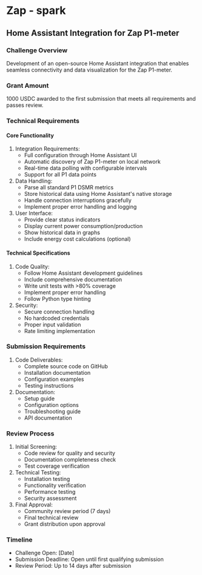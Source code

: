 # Zap - spark

## Home Assistant Integration for Zap P1-meter
### Challenge Overview
Development of an open-source Home Assistant integration that enables seamless connectivity and data visualization for the Zap P1-meter.
### Grant Amount
1000 USDC awarded to the first submission that meets all requirements and passes review.
### Technical Requirements
#### Core Functionality
1. Integration Requirements:
   - Full configuration through Home Assistant UI
   - Automatic discovery of Zap P1-meter on local network
   - Real-time data polling with configurable intervals
   - Support for all P1 data points
2. Data Handling:
   - Parse all standard P1 DSMR metrics
   - Store historical data using Home Assistant's native storage
   - Handle connection interruptions gracefully
   - Implement proper error handling and logging
3. User Interface:
   - Provide clear status indicators
   - Display current power consumption/production
   - Show historical data in graphs
   - Include energy cost calculations (optional)
#### Technical Specifications
1. Code Quality:
   - Follow Home Assistant development guidelines
   - Include comprehensive documentation
   - Write unit tests with >80% coverage
   - Implement proper error handling
   - Follow Python type hinting
2. Security:
   - Secure connection handling
   - No hardcoded credentials
   - Proper input validation
   - Rate limiting implementation
### Submission Requirements
1. Code Deliverables:
   - Complete source code on GitHub
   - Installation documentation
   - Configuration examples
   - Testing instructions
2. Documentation:
   - Setup guide
   - Configuration options
   - Troubleshooting guide
   - API documentation
### Review Process
1. Initial Screening:
   - Code review for quality and security
   - Documentation completeness check
   - Test coverage verification
2. Technical Testing:
   - Installation testing
   - Functionality verification
   - Performance testing
   - Security assessment
3. Final Approval:
   - Community review period (7 days)
   - Final technical review
   - Grant distribution upon approval
### Timeline
- Challenge Open: [Date]
- Submission Deadline: Open until first qualifying submission
- Review Period: Up to 14 days after submission
